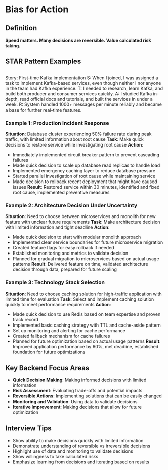 # Bias for Action

## Definition
**Speed matters. Many decisions are reversible. Value calculated risk taking.**

## STAR Pattern Examples

## 
Story: First-time Kafka implementation
S: When I joined, I was assigned a task to implement Kafka-based services, even though neither I nor anyone in the team had Kafka experience.
T: I needed to research, learn Kafka, and build both producer and consumer services quickly.
A: I studied Kafka in-depth, read official docs and tutorials, and built the services in under a week.
R: System handled 1000+ messages per minute reliably and became a base for further real-time features.


### Example 1: Production Incident Response
**Situation**: Database cluster experiencing 50% failure rate during peak traffic, with limited information about root cause
**Task**: Make quick decisions to restore service while investigating root cause
**Action**:
- Immediately implemented circuit breaker pattern to prevent cascading failures
- Made quick decision to scale up database read replicas to handle load
- Implemented emergency caching layer to reduce database pressure
- Started parallel investigation of root cause while maintaining service
- Made decision to rollback recent deployment that might have caused issues
**Result**: Restored service within 30 minutes, identified and fixed root cause, implemented preventive measures

### Example 2: Architecture Decision Under Uncertainty
**Situation**: Need to choose between microservices and monolith for new feature with unclear future requirements
**Task**: Make architecture decision with limited information and tight deadline
**Action**:
- Made quick decision to start with modular monolith approach
- Implemented clear service boundaries for future microservice migration
- Created feature flags for easy rollback if needed
- Established monitoring and metrics to validate decision
- Planned for gradual migration to microservices based on actual usage patterns
**Result**: Delivered feature on time, validated architecture decision through data, prepared for future scaling

### Example 3: Technology Stack Selection
**Situation**: Need to choose caching solution for high-traffic application with limited time for evaluation
**Task**: Select and implement caching solution quickly to meet performance requirements
**Action**:
- Made quick decision to use Redis based on team expertise and proven track record
- Implemented basic caching strategy with TTL and cache-aside pattern
- Set up monitoring and alerting for cache performance
- Created fallback mechanism for cache failures
- Planned for future optimization based on actual usage patterns
**Result**: Improved application performance by 60%, met deadline, established foundation for future optimizations

## Key Backend Focus Areas
- **Quick Decision Making**: Making informed decisions with limited information
- **Risk Assessment**: Evaluating trade-offs and potential impacts
- **Reversible Actions**: Implementing solutions that can be easily changed
- **Monitoring and Validation**: Using data to validate decisions
- **Iterative Improvement**: Making decisions that allow for future optimization

## Interview Tips
- Show ability to make decisions quickly with limited information
- Demonstrate understanding of reversible vs irreversible decisions
- Highlight use of data and monitoring to validate decisions
- Show willingness to take calculated risks
- Emphasize learning from decisions and iterating based on results 